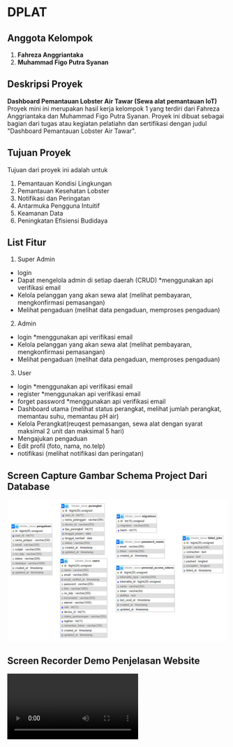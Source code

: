 # DPLAT

## Anggota Kelompok
1. **Fahreza Anggriantaka**
2. **Muhammad Figo Putra Syanan**

## Deskripsi Proyek
**Dashboard Pemantauan Lobster Air Tawar (Sewa alat pemantauan IoT)**
Proyek mini ini merupakan hasil kerja kelompok 1 yang terdiri dari Fahreza Anggriantaka dan Muhammad Figo Putra Syanan. Proyek ini dibuat sebagai bagian dari tugas atau kegiatan pelatiahn dan sertifikasi dengan judul "Dashboard Pemantauan Lobster Air Tawar".

## Tujuan Proyek
Tujuan dari proyek ini adalah untuk
1. Pemantauan Kondisi Lingkungan
2. Pemantauan Kesehatan Lobster
3. Notifikasi dan Peringatan
4. Antarmuka Pengguna Intuitif
5. Keamanan Data
6. Peningkatan Efisiensi Budidaya

## List Fitur
1. Super Admin
- login
- Dapat mengelola admin di setiap daerah (CRUD) *menggunakan api verifikasi email
- Kelola pelanggan yang akan sewa alat (melihat pembayaran, mengkonfirmasi pemasangan)
- Melihat pengaduan (melihat data pengaduan, memproses pengaduan)
2. Admin
- login *menggunakan api verifikasi email
- Kelola pelanggan yang akan sewa alat (melihat pembayaran, mengkonfirmasi pemasangan)
- Melihat pengaduan (melihat data pengaduan, memproses pengaduan)
3. User
- login *menggunakan api verifikasi email
- register *menggunakan api verifikasi email
- forget password *menggunakan api verifikasi email
- Dashboard utama (melihat status perangkat, melihat jumlah perangkat, memantau suhu, memantau pH air)
- Kelola Perangkat(reuqest pemasangan, sewa alat dengan syarat maksimal 2 unit dan maksimal 5 hari)
- Mengajukan pengaduan
- Edit profil (foto, nama, no.telp)
- notifikasi (melihat notifikasi dan peringatan)

## Screen Capture Gambar Schema Project Dari Database
![Schema Project Database](public/img/Schema%20Database.png)

## Screen Recorder Demo Penjelasan Website
![Schema Project Database](public/img/Kelompok%201%20-%20DPLAT.mp4)